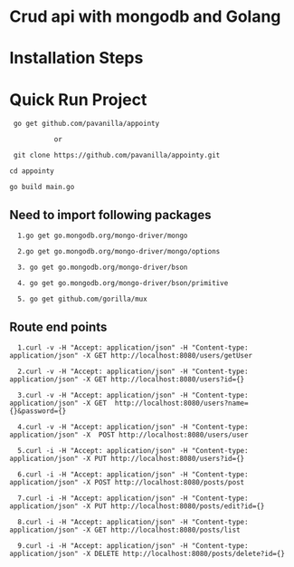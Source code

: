 
# Crud api with mongodb and Golang 

# Installation Steps
 
# Quick Run Project
     go get github.com/pavanilla/appointy 
     
               or 
   
     git clone https://github.com/pavanilla/appointy.git
     
    cd appointy
    
    go build main.go


## Need to import following packages

	  1.go get go.mongodb.org/mongo-driver/mongo

	  2.go get go.mongodb.org/mongo-driver/mongo/options

	  3. go get go.mongodb.org/mongo-driver/bson
  
      4. go get go.mongodb.org/mongo-driver/bson/primitive 
    
      5. go get github.com/gorilla/mux
      

      
      
## Route end points 
    
	  1.curl -v -H "Accept: application/json" -H "Content-type: application/json" -X GET http://localhost:8080/users/getUser 

	  2.curl -v -H "Accept: application/json" -H "Content-type: application/json" -X GET http://localhost:8080/users?id={}

	  3.curl -v -H "Accept: application/json" -H "Content-type: application/json" -X GET  http://localhost:8080/users?name={}&password={}
	
      4.curl -v -H "Accept: application/json" -H "Content-type: application/json" -X  POST http://localhost:8080/users/user

	  5.curl -i -H "Accept: application/json" -H "Content-type: application/json" -X PUT http://localhost:8080/users?id={}
    
      6.curl -i -H "Accept: application/json" -H "Content-type: application/json" -X POST http://localhost:8080/posts/post
    
      7.curl -i -H "Accept: application/json" -H "Content-type: application/json" -X PUT http://localhost:8080/posts/edit?id={}
    
      8.curl -i -H "Accept: application/json" -H "Content-type: application/json" -X GET http://localhost:8080/posts/list
    
      9.curl -i -H "Accept: application/json" -H "Content-type: application/json" -X DELETE http://localhost:8080/posts/delete?id={}
   
  
